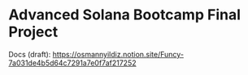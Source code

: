# Advanced Solana Bootcamp Final Project

Docs (draft): <https://osmannyildiz.notion.site/Funcy-7a031de4b5d64c7291a7e0f7af217252>
